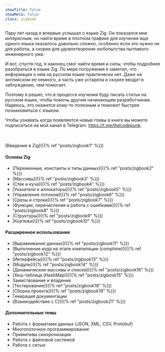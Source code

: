 ```yaml
---
showTitle: false
showMeta: false
class: zigbook
---
```


Пару лет назад я впервые услышал о языке Zig. Он показался мне интересным, но найти время в плотном графике для изучения еще одного языка оказалось довольно сложно, особенно если это нужно не для работы, а скорее для удовлетворения любопытства пытливого инженерного ума.

И вот, спустя год, я наконец смог найти время и силы, чтобы подробнее разобраться в языке Zig. По мере погружения я заметил, что информации о нем на русском языке практически нет. Даже на английском ее немного, а часть уже устарела и скорее вводит в заблуждение, чем помогает.

Поэтому я решил, что в процессе изучения буду писать статьи на русском языке, чтобы помочь другим начинающим разработчикам. Надеюсь, это окажется кому-то полезным и поможет быстрее познакомиться с языком.

Чтобы узнавать когда появляются новые главы в книге вы можете подписаться на мой канал в Telegram: https://t.me/thecodepunk.
<br>
<br>
<br>


[Введение в Zig]({{% ref "posts/zigbook1" %}})
#### Основы Zig
* [Переменные, константы и типы данных]({{% ref "posts/zigbook2" %}})
* [Массивы]({{% ref "posts/zigbook3" %}})
* [Стек и куча]({{% ref "posts/zigbook4" %}})
* [Указатели и аллокаторы]({{% ref "posts/zigbook5" %}})
* [Управление потоком]({{% ref "posts/zigbook6" %}})
* [Срезы и строки]({{% ref "posts/zigbook7" %}})
* [Функции, перечисления и работа с ошибками]({{% ref "posts/zigbook8" %}})
* [Структуры]({{% ref "posts/zigbook9" %}})
* [Кортежи]({{% ref "posts/zigbook10" %}})

#### Расширенное использование
* [Выравнивание данных]({{% ref "posts/zigbook11" %}})
* [Выполнение кода на этапе компиляции (comptime)]({{% ref "posts/zigbook12" %}})
* [Интерфейсы]({{% ref "posts/zigbook13" %}})
* [Модули]({{% ref "posts/zigbook14" %}})
* [Динамические массивы и списки]({{% ref "posts/zigbook16" %}})
* [Хеш-таблица (HashMap)]({{% ref "posts/zigbook15" %}})
* Заимствование и владение
* [Тестирование]({{% ref "posts/zigbook18" %}})
* [Сборка проекта]({{% ref "posts/zigbook19" %}})
* Генерация документации
* [Взаимодействие с C]({{% ref "posts/zigbook21" %}})

#### Дополнительные темы
* Работа с форматами данных (JSON, XML, CSV, Protobuf)
* Многопоточное программирование
* Примитивы синхронизации
* Работа с файловой системой
* Работа с сетью

